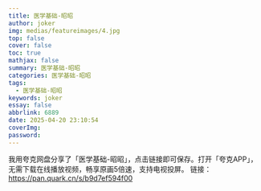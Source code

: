 ```yaml
---
title: 医学基础-昭昭
author: joker
img: medias/featureimages/4.jpg
top: false
cover: false
toc: true
mathjax: false
summary: 医学基础-昭昭
categories: 医学基础-昭昭
tags:
  - 医学基础-昭昭
keywords: joker
essay: false
abbrlink: 6889
date: 2025-04-20 23:10:54
coverImg:
password:
---
```


我用夸克网盘分享了「医学基础-昭昭」，点击链接即可保存。打开「夸克APP」，无需下载在线播放视频，畅享原画5倍速，支持电视投屏。
链接：https://pan.quark.cn/s/b9d7ef594f00

